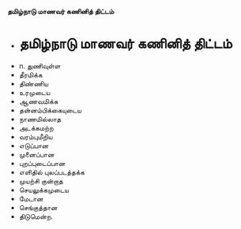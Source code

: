 **தமிழ்நாடு மாணவர் கணினித் திட்டம்**
- # தமிழ்நாடு மாணவர் கணினித் திட்டம்
- n. துணிவுள்ள
- தீரமிக்க
- திண்ணிய
- உரமுடைய
- ஆணவமிக்க
- தன்னம்பிக்கையுடைய
- நாணமில்லாத
- அடக்கமற்ற
- வரம்புமீறிய
- எடுப்பான
- முனைப்பான
- புறப்புடைப்பான
- எளிதில் புலப்படத்தக்க
- முயற்சி குன்றாத
- செயலுக்கமுடைய
- மேடான
- செங்குத்தான
- திடுமென்ற.

